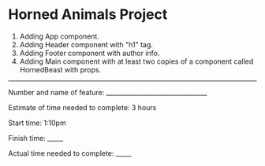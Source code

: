 # Horned Animals Project

1. Adding App component.
2. Adding Header component with "h1" tag.
3. Adding Footer component with author info.
4. Adding Main component with at least two copies of a component called HornedBeast with props.

---

Number and name of feature: ________________________________

Estimate of time needed to complete: 3 hours

Start time: 1:10pm

Finish time: _____

Actual time needed to complete: _____
